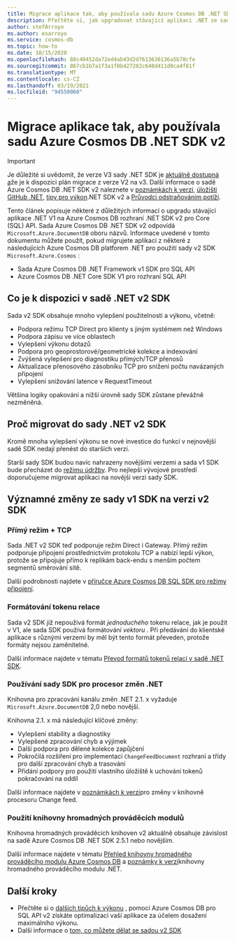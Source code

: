 ```yaml
---
title: Migrace aplikace tak, aby používala sadu Azure Cosmos DB .NET SDK 2,0 (Microsoft. Azure. Cosmos)
description: Přečtěte si, jak upgradovat stávající aplikaci .NET ze sady v1 SDK na rozhraní .NET SDK v2 pro Core (SQL) API.
author: stefArroyo
ms.author: esarroyo
ms.service: cosmos-db
ms.topic: how-to
ms.date: 10/15/2020
ms.openlocfilehash: 88c40452da72ed4ab43d2d7613636136a5b78cfe
ms.sourcegitcommit: 867cb1b7a1f3a1f0b427282c648d411d0ca4f81f
ms.translationtype: MT
ms.contentlocale: cs-CZ
ms.lasthandoff: 03/19/2021
ms.locfileid: "94550060"
---
```

# <a name="migrate-your-application-to-use-the-azure-cosmos-db-net-sdk-v2"></a>Migrace aplikace tak, aby používala sadu Azure Cosmos DB .NET SDK v2

> [!IMPORTANT]
> Je důležité si uvědomit, že verze V3 sady .NET SDK je [aktuálně dostupná a](migrate-dotnet-v3.md)že je k dispozici plán migrace z verze V2 na v3. Další informace o sadě Azure Cosmos DB .NET SDK v2 naleznete v [poznámkách k verzi](sql-api-sdk-dotnet.md), [úložišti GitHub .NET](https://github.com/Azure/azure-cosmos-dotnet-v2), [tipy pro výkon](performance-tips.md).NET SDK v2 a [Průvodci odstraňováním potíží](troubleshoot-dot-net-sdk.md).
>

Tento článek popisuje některé z důležitých informací o upgradu stávající aplikace .NET V1 na Azure Cosmos DB rozhraní .NET SDK v2 pro Core (SQL) API. Sada Azure Cosmos DB .NET SDK v2 odpovídá `Microsoft.Azure.DocumentDB` oboru názvů. Informace uvedené v tomto dokumentu můžete použít, pokud migrujete aplikaci z některé z následujících Azure Cosmos DB platforem .NET pro použití sady v2 SDK `Microsoft.Azure.Cosmos` :

* Sada Azure Cosmos DB .NET Framework v1 SDK pro SQL API
* Azure Cosmos DB .NET Core SDK V1 pro rozhraní SQL API

## <a name="whats-available-in-the-net-v2-sdk"></a>Co je k dispozici v sadě .NET v2 SDK

Sada v2 SDK obsahuje mnoho vylepšení použitelnosti a výkonu, včetně:

* Podpora režimu TCP Direct pro klienty s jiným systémem než Windows
* Podpora zápisu ve více oblastech
* Vylepšení výkonu dotazů
* Podpora pro geoprostorové/geometrické kolekce a indexování
* Zvýšená vylepšení pro diagnostiku přímých/TCP přenosů
* Aktualizace přenosového zásobníku TCP pro snížení počtu navázaných připojení
* Vylepšení snižování latence v RequestTimeout

Většina logiky opakování a nižší úrovně sady SDK zůstane převážně nezměněná.

## <a name="why-migrate-to-the-net-v2-sdk"></a>Proč migrovat do sady .NET v2 SDK

Kromě mnoha vylepšení výkonu se nové investice do funkcí v nejnovější sadě SDK nedají přenést do starších verzí.

Starší sady SDK budou navíc nahrazeny novějšími verzemi a sada v1 SDK bude přecházet do [režimu údržby](sql-api-sdk-dotnet.md). Pro nejlepší vývojové prostředí doporučujeme migrovat aplikaci na novější verzi sady SDK.

## <a name="major-changes-from-v1-sdk-to-v2-sdk"></a>Významné změny ze sady v1 SDK na verzi v2 SDK

### <a name="direct-mode--tcp"></a>Přímý režim + TCP

Sada .NET v2 SDK teď podporuje režim Direct i Gateway. Přímý režim podporuje připojení prostřednictvím protokolu TCP a nabízí lepší výkon, protože se připojuje přímo k replikám back-endu s menším počtem segmentů směrování sítě.

Další podrobnosti najdete v [příručce Azure Cosmos DB SQL SDK pro režimy připojení](sql-sdk-connection-modes.md).

### <a name="session-token-formatting"></a>Formátování tokenu relace

Sada v2 SDK již nepoužívá formát *jednoduchého* tokenu relace, jak je použit v V1, ale sada SDK používá formátování *vektoru* . Při předávání do klientské aplikace s různými verzemi by měl být tento formát převeden, protože formáty nejsou zaměnitelné.

Další informace najdete v tématu [Převod formátů tokenů relací v sadě .NET SDK](how-to-convert-session-token.md).

### <a name="using-the-net-change-feed-processor-sdk"></a>Používání sady SDK pro procesor změn .NET

Knihovna pro zpracování kanálu změn .NET 2.1. x vyžaduje `Microsoft.Azure.DocumentDB` 2,0 nebo novější.

Knihovna 2.1. x má následující klíčové změny:

* Vylepšení stability a diagnostiky
* Vylepšené zpracování chyb a výjimek
* Další podpora pro dělené kolekce zapůjčení
* Pokročilá rozšíření pro implementaci `ChangeFeedDocument` rozhraní a třídy pro další zpracování chyb a trasování
* Přidání podpory pro použití vlastního úložiště k uchování tokenů pokračování na oddíl

Další informace najdete v [poznámkách k verzi](sql-api-sdk-dotnet-changefeed.md)pro změny v knihovně procesoru Change feed.

### <a name="using-the-bulk-executor-library"></a>Použití knihovny hromadných prováděcích modulů

Knihovna hromadných prováděcích knihoven v2 aktuálně obsahuje závislost na sadě Azure Cosmos DB .NET SDK 2.5.1 nebo novějším.

Další informace najdete v tématu [Přehled knihovny hromadného prováděcího modulu Azure Cosmos DB](bulk-executor-overview.md) a [poznámky k verzi](sql-api-sdk-bulk-executor-dot-net.md)knihovny hromadného prováděcího modulu .NET.

## <a name="next-steps"></a>Další kroky

* Přečtěte si o [dalších tipůch k výkonu](sql-api-get-started.md) , pomocí Azure Cosmos DB pro SQL API v2 získáte optimalizaci vaší aplikace za účelem dosažení maximálního výkonu.
* Další informace o [tom, co můžete dělat se sadou v2 SDK](sql-api-dotnet-samples.md)